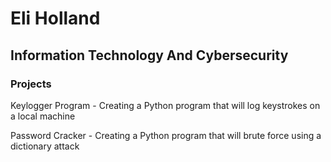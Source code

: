 # Eli Holland

## Information Technology And Cybersecurity

### Projects

  Keylogger Program - Creating a Python program that will log keystrokes on a local machine
  
  Password Cracker - Creating a Python program that will brute force using a dictionary attack

<!--
**OmegaWizard-107/OmegaWizard-107** is a ✨ _special_ ✨ repository because its `README.md` (this file) appears on your GitHub profile.

Here are some ideas to get you started:

- 🔭 I’m currently working on ...
- 🌱 I’m currently learning ...
- 👯 I’m looking to collaborate on ...
- 🤔 I’m looking for help with ...
- 💬 Ask me about ...
- 📫 How to reach me: ...
- 😄 Pronouns: ...
- ⚡ Fun fact: ...
-->
